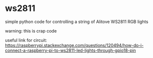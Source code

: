 # ws2811
simple python code for controlling a string of Alitove WS2811 RGB lights

warning: this is crap code

useful link for circuit: https://raspberrypi.stackexchange.com/questions/120494/how-do-i-connect-a-raspberry-pi-to-ws2811-led-lights-through-gpio18-pin
